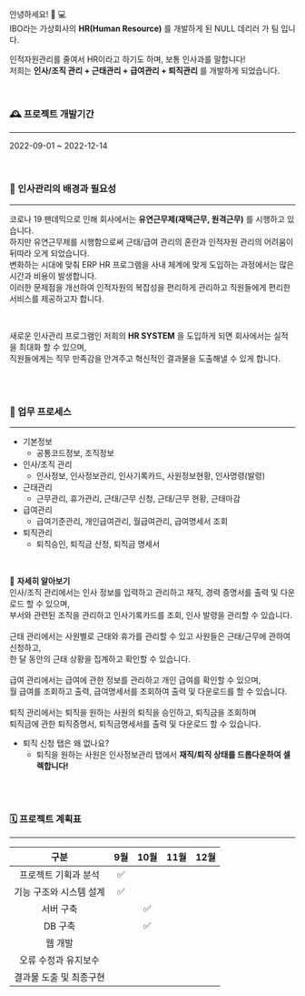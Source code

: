 안녕하세요! 👋 💻  
IBO라는 가상회사의 
**HR(Human Resource)**
를 개발하게 된 NULL 데리러 가 팀 입니다.  

인적자원관리를 줄여서 HR이라고 하기도 하며, 보통 인사과를 말합니다!  
저희는 
**인사/조직 관리 + 근태관리 + 급여관리 + 퇴직관리**
를 개발하게 되었습니다.

<br>

### 🕰️ 프로젝트 개발기간
***
2022-09-01 ~ 2022-12-14  

<br>
  
### 🔎 인사관리의 배경과 필요성
***
코로나 19 팬데믹으로 인해 회사에서는 
**유연근무제(재택근무, 원격근무)**
를 시행하고 있습니다.  
하지만 유연근무제를 시행함으로써 근태/급여 관리의 혼란과 인적자원 관리의 어려움이 뒤따라 오게 되었습니다.  
변화하는 시대에 맞춰 ERP HR 프로그램을 사내 체계에 맞게 도입하는 과정에서는 많은 시간과 비용이 발생합니다.  
이러한 문제점을 개선하여 인적자원의 복잡성을 편리하게 관리하고 직원들에게 편리한 서비스를 제공하고자 합니다.  
  
<br>

새로운 인사관리 프로그램인 저희의 
**HR SYSTEM**
을 도입하게 되면 회사에서는 실적을 최대화 할 수 있으며,  
직원들에게는 직무 만족감을 안겨주고 혁신적인 결과물을 도출해낼 수 있게 합니다.

<br><br>
  
### 📑 업무 프로세스
***
* 기본정보
  * 공통코드정보, 조직정보
* 인사/조직 관리
  * 인사정보, 인사정보관리, 인사기록카드, 사원정보현황, 인사명령(발령)
* 근태관리
  * 근무관리, 휴가관리, 근태/근무 신청, 근태/근무 현황, 근태마감
* 급여관리
  * 급여기준관리, 개인급여관리, 월급여관리, 급여명세서 조회
* 퇴직관리
  * 퇴직승인, 퇴직금 산정, 퇴직금 명세서

<br>

📂 
**자세히 알아보기**<br>
인사/조직 관리에서는 인사 정보를 입력하고 관리하고 재직, 경력 증명서를 출력 및 다운로드 할 수 있으며,  
부서와 관련된 조직을 관리하고 인사기록카드를 조회, 인사 발령을 관리할 수 있습니다.  
<br>
근태 관리에서는 사원별로 근태와 휴가를 관리할 수 있고 사원들은 근태/근무에 관하여 신청하고,  
한 달 동안의 근태 상황을 집계하고 확인할 수 있습니다.  
<br>
급여 관리에서는 급여에 관한 정보를 관리하고 개인 급여를 확인할 수 있으며,  
월 급여를 조회하고 출력, 급여명세서를 조회하여 출력 및 다운로드를 할 수 있습니다.  
<br>
퇴직 관리에서는 퇴직을 원하는 사원의 퇴직을 승인하고, 퇴직금을 조회하며  
퇴직금에 관한 퇴직증명서, 퇴직금명세서를 출력 및 다운로드 할 수 있습니다.
  * 퇴직 신청 탭은 왜 없나요?  
    * 퇴직을 원하는 사원은 인사정보관리 탭에서 
    **재직/퇴직 상태를 드롭다운하여 셀렉합니다!**

<br><br>

### 🗓️ 프로젝트 계획표
***  
구분|9월|10월|11월|12월  
:---:|:---:|:---:|:---:|:---:|
프로젝트 기획과 분석|✅|
기능 구조와 시스템 설계|✅|
서버 구축||✅|
DB 구축||✅|
웹 개발|
오류 수정과 유지보수|  
결과물 도출 및 최종구현|

